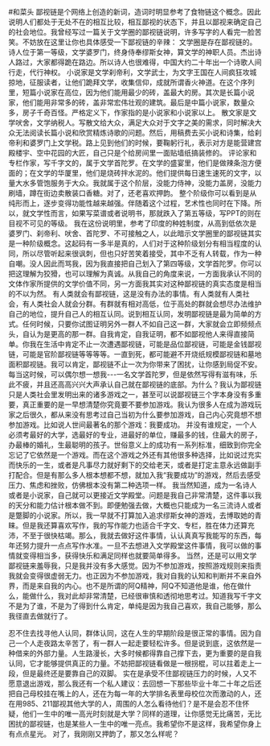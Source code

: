 #和菜头 
鄙视链是个网络上创造的新词，造词时明显参考了食物链这个概念。因此说明人们都处于无处不在的相互比较，相互鄙视的状态下，并且以鄙视来确定自己的社会地位。我曾经写过一篇关于文学圈的鄙视链说明，许多写字的人看完一脸苦笑。不妨放在这里让你也具体感受一下鄙视链的辛辣：
文学圈是存在鄙视链的。诗人位于第一等级，文学婆罗门，终身侍奉缪斯女神，算文学的神职人员。杰出诗人路过，大家都得跪在路边。所以诗人也很难得，中国大约二十年出一个诗歌人间行走，代行神权。
小说家是文学刹帝利，文学武士，为文字王国在人间疯狂攻城掠地，征服读者，让他们跪拜文学，收集信仰，成就所谓香火神道。在这个序列里，短篇小说家在高位，因为他们能用最少的砖，盖最大的房。其次是长篇小说家，他们能用非常多的砖，盖非常宏伟壮观的建筑。最后是中篇小说家，数量众多，房子千奇百怪。严格定义下，作家指的是小说家和小说家以上。
散文家是文学吠舍，文学纳税人。写散文给大众，满足大众对于文字之美的需求，同时解决大众无法阅读长篇小说和欣赏精炼诗歌的问题。然后，用稿费去买小说和诗集，给刹帝利和婆罗门上文学税。路上见到他们的时候，要鞠躬行礼，表示对方是能营建宫殿楼宇、空中花园的大匠，自己只是个给房间里一面贴墙纸搞装修的。
评论家和专栏作家，写千字文的，属于文学首陀罗。在文学的盛宴里，他们是做辣条泡方便面的；在文学的华厦里，他们是烧砖拌水泥的。他们提供每日速生速死的文字，以量大水多管饱服务于大众。我就属于这个阶层，没能力侍神，没能力盖房，没能力刷墙，蹲在街边卖散装口香糖。对了，还老喜欢押韵。
整个阶级你可以看到是从纯形而上，逐步变得功能性越来越强。伴随着这个过程，艺术性也同时在下降。所以，就文学性而言，如果写菜谱或者说明书，那就跌入了第五等级，写PPT的则在目视不可见的等级。
我在这份说明里，参考了印度的种姓制度，从高到低依次是婆罗门、刹帝利、吠舍、首陀罗、不可接触之人，以此暗示文学圈里的鄙视链其实是一种阶级概念。这起码有一多半是真的，人们对于这种阶级划分有相当程度的认同，所以尽管听起来很讽刺，但也只好苦笑着接受，其中不乏有人转载，作为一种自嘲。没人因此而骂我，因为我直接把自己划入了第四等级，文学首陀罗。你可以把这理解为狡猾，也可以理解为真诚。从我自己的角度来说，一方面我承认不同的文体作家所提供的文学价值不同，另一方面我其实对这种鄙视链的真实态度是相当的不以为然。
有人类就会有鄙视链，这是没有办法的事情。有人类就有人类社会，有人类社会人就会分群。有群就有相对高低，位于高处的群就会想尽办法维护自己的地位，提升自己人的相互认同。说到相互认同，发明鄙视链是最为简单的方式。任何时候，只要你试图证明另外一群人不如自己这一群，大家就会立即频频点头，自认为是更高的那一群。自我肯定，自我证明，都不如鄙视他人来得直接简单。你我在生活中肯定不止一次遭遇鄙视链，可能是品位鄙视链，可能是金钱鄙视链，可能是官阶鄙视链等等等等。一直到死，都可能避不开烧纸规模鄙视链和墓地面积鄙视链。我可以肯定，鄙视链不止一次为你带来了困扰，让你感到局促不安。
每当这时候，可以偶尔想一想我---一名文学首陀罗，但是依然写得有滋有味，乐此不疲，并且还高高兴兴大声承认自己就在鄙视链的底部。为什么？我认为鄙视链只是人类社会里发明出来的诸多游戏之一，甚至可以说鄙视链三个字本身没有多重要，真正重要的是一早想清楚你究竟要不要参加游戏。我认为很多人在成为游戏玩家之后很久，都从来没有思考过自己当初为什么要参加游戏，自己内心究竟想不想参加游戏。比如说人世间最著名的那个游戏：我要成功。
并没有谁规定，一个人必须考最好的大学，选最好的专业，进最好的单位，赚最多的钱，住最大的房子，办最棒的婚礼，生最聪明的孩子。世俗意义上的成功有一系列标准，细致到你完全忘记了它依然是一个游戏。而在这个游戏之外还有其他很多种选择，比如说过充实而快乐的一生，或者是凡事尽力就好剩下的交给老天，或者是打定主意永远做副手打配合。但是有那么多人根本想都不想，就加入我“我要成功”的游戏，然后去感受压力、焦虑和挫败，仿佛根本没有第二种选项一样。
我当然知道，成为一名诗人或者是小说家，自己就可以更接近文学殿堂。问题是我自己非常清楚，这件事以我的天分和能力估计根本做不到。即便勉强去做，大概也只能成为一名三流诗人或者是蹩脚的小说家。所以，我一早就不打算加入追求缪斯女神的游戏，去博取她的青睐。但是我还算喜欢写作，我的写作能力也适合千字文、专栏，胜在体力还算充沛，不至于很快枯竭。那么，我就去做好这件事情，认认真真写我能写的东西，每年还努力提升一点点写作水准。一旦不去想进入文学殿堂这件事情，我可以做的事情就变得相当多，获得快乐和满足同样也就要简单得多。
当然，还是可以用文学鄙视链来羞辱我，只是我并没有多大感觉。因为不参加游戏，按照游戏规则来指责我就会变得很虚弱无力。也正因为不参加游戏，我对自我的认知和判断并不来自外界，而是来自我的内心。也不是所谓的阿Q精神，阿Q不知道他是谁，他在做什么，能做什么，我对此却非常清楚，已经很审慎和透彻地思考过。知道我写千字文不是为了谁，不是为了得到什么肯定，单纯是因为我自己喜欢，我自己能够，那么我径直去做就行了。

忍不住去找寻他人认同，群体认同，这在人生的早期阶段是很正常的事情。因为自己一个人走夜路太辛苦了，有一群人一起走要轻松许多。但是说到底，这依然是一种借来的外部力量。人生路漫长，大多时候都得靠自己撑下去，更为重要的是自我认同，它才能够提供真正的力量。不妨把鄙视链看做是一根拐棍，可以拄着走上一段，但是最终还是要靠自己的双脚。
实在是承受不住鄙视链压力的时候，人又不愿意退出游戏，那么我还有一个私人建议：去回想一下那些毕业十年二十年之后还把自己母校挂在嘴上的人，还在为每一年的大学排名表里母校位次而激动的人，还在用985、211鄙视其他大学的人，周围的人怎么看待他们？是不是会忍不住怀疑，他们一生中的唯一高光时刻就是大学？同样的道理，让你感觉无比痛苦，无比困扰的鄙视链，也是某些人一生中的唯一亮点。我希望你不是这样，我希望你身上有点点星光。
对了，我刚刚又押韵了，那又怎么样呢？